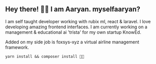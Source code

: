 ## Hey there! 👋🏻 I am Aaryan. myselfaaryan?

I am self taught developer working with rubix ml, react & laravel. I love developing amazing frontend interfaces. I am currently working on a management & educational ai 'trista' for my own startup KnowEd.

Added on my side job is foxsys-xyz a virtual airline management framework.

```
yarn install && composer install 👨‍💻
```

